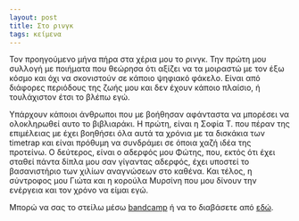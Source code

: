 ```yaml
---
layout: post
title: Στο ρινγκ
tags: κείμενα
---
```


Τον προηγούμενο μήνα πήρα στα χέρια μου το ρινγκ. Την πρώτη μου
συλλογή με ποιήματα που θεώρησα ότι αξίζει να τα μοιραστώ με τον έξω
κόσμο και όχι να σκονιστούν σε κάποιο ψηφιακό φάκελο. Είναι από
διάφορες περιόδους της ζωής μου και δεν έχουν κάποιο πλαίσιο, ή
τουλάχιστον έτσι το βλέπω εγώ.

<!--more-->

Υπάρχουν κάποιοι άνθρωποι που με βοήθησαν αφάνταστα να
μπορέσει να ολοκληρωθεί αυτο το βιβλιαράκι. Η πρώτη, είναι η Σοφία Τ.
που πέραν της επιμέλειας με έχει βοηθήσει όλα αυτά τα χρόνια με τα
δισκάκια των timetrap και είναι πρόθυμη να συνδράμει σε όποια χαζή
ιδέα της προτείνω. Ο δεύτερος, είναι ο αδερφός μου
Φώτης, που, εκτός ότι έχει σταθεί πάντα δίπλα μου σαν γίγαντας
αδερφός, έχει υποστεί το βασανιστήριο των χιλίων αναγνώσεων στο
καθένα. Και τέλος, η σύντροφος μου Γιώτα και η κορούλα Μυρσίνη που μου
δίνουν την ενέργεια και τον χρόνο να είμαι εγώ.

Μπορώ να σας το στείλω μέσω
[bandcamp](https://timetrapescape.bandcamp.com/merch/-)
ή να το διαβάσετε από [εδώ](https://github.com/chief/words/blob/master/poems/sto%20ring/Ring2020.pdf).

